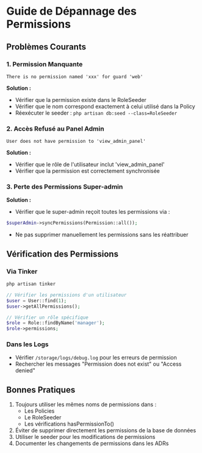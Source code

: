 # Guide de Dépannage des Permissions

## Problèmes Courants

### 1. Permission Manquante
```
There is no permission named 'xxx' for guard 'web'
```
**Solution :**
- Vérifier que la permission existe dans le RoleSeeder
- Vérifier que le nom correspond exactement à celui utilisé dans la Policy
- Réexécuter le seeder : `php artisan db:seed --class=RoleSeeder`

### 2. Accès Refusé au Panel Admin
```
User does not have permission to 'view_admin_panel'
```
**Solution :**
- Vérifier que le rôle de l'utilisateur inclut 'view_admin_panel'
- Vérifier que la permission est correctement synchronisée

### 3. Perte des Permissions Super-admin
**Solution :**
- Vérifier que le super-admin reçoit toutes les permissions via :
```php
$superAdmin->syncPermissions(Permission::all());
```
- Ne pas supprimer manuellement les permissions sans les réattribuer

## Vérification des Permissions

### Via Tinker
```bash
php artisan tinker
```
```php
// Vérifier les permissions d'un utilisateur
$user = User::find(1);
$user->getAllPermissions();

// Vérifier un rôle spécifique
$role = Role::findByName('manager');
$role->permissions;
```

### Dans les Logs
- Vérifier `/storage/logs/debug.log` pour les erreurs de permission
- Rechercher les messages "Permission does not exist" ou "Access denied"

## Bonnes Pratiques
1. Toujours utiliser les mêmes noms de permissions dans :
   - Les Policies
   - Le RoleSeeder
   - Les vérifications hasPermissionTo()
2. Éviter de supprimer directement les permissions de la base de données
3. Utiliser le seeder pour les modifications de permissions
4. Documenter les changements de permissions dans les ADRs
